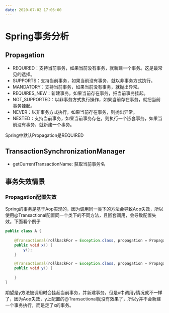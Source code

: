 ```yaml
---
date: 2020-07-02 17:05:00
---
```


# Spring事务分析

## Propagation

- REQUIRED：支持当前事务，如果当前没有事务，就新建一个事务。这是最常见的选择。 
- SUPPORTS：支持当前事务，如果当前没有事务，就以非事务方式执行。 
- MANDATORY：支持当前事务，如果当前没有事务，就抛出异常。 
- REQUIRES_NEW：新建事务，如果当前存在事务，把当前事务挂起。 
- NOT_SUPPORTED：以非事务方式执行操作，如果当前存在事务，就把当前事务挂起。 
- NEVER：以非事务方式执行，如果当前存在事务，则抛出异常。 
- NESTED：支持当前事务，如果当前事务存在，则执行一个嵌套事务，如果当前没有事务，就新建一个事务。



Spring中默认Propagation是REQUIRED



## TransactionSynchronizationManager

- getCurrentTransactionName: 获取当前事务名

## 事务失效情景

### Propagation配置失效

Spring的事务是基于Aop实现的，因为调用同一类下的方法会导致Aop失效，所以使用@Transactional配置同一个类下的不同方法，且嵌套调用，会导致配置失效。下面看个例子

```java
public class A {
	
    @Transactional(rollbackFor = Exception.class, propagation = Propagation.REQUIRED)
    public void x() {
    	y();
    }

    @Transactional(rollbackFor = Exception.class, propagation = Propagation.REQUIRES_NEW)
    public void y() {
    	
    }
}
```

期望是y方法被调用时会挂起当前事务，并新建事务。但是x中调用y情况就不一样了，因为Aop失效，y上配置的@Transactional就没有效果了，所以y并不会新建一个事务执行，而是走了x的事务。
